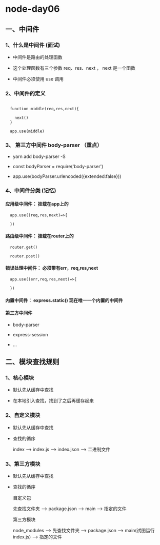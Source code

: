 # node-day06  

## 一、中间件  

### 1、什么是中间件  (面试) 

+ 中间件是路由的处理函数    

+ 这个处理函数有三个参数 req、res、next ， next 是一个函数    

+ 中间件必须使用  use 调用    

### 2、中间件的定义    

```

  function middle(req,res,next){

    next()
  }

  app.use(middle)
```


### 3、 第三方中间件 body-parser  （重点）

+ yarn add body-parser -S   

+ const bodyParser = require('body-parser')

+ app.use(bodyParser.urlencoded({extended:false}))


### 4、中间件分类  (记忆)

#### 应用级中间件： 挂载在app上的  

```
  app.use((req,res,next)=>{

  })
```

#### 路由级中间件： 挂载在router上的 

``` 
  router.get() 

  router.post()
```

#### 错误处理中间件： 必须带有err，req,res,next  

```
  app.use((err,req,res,next)=>{

  })
```

#### 内置中间件： express.static() 现在唯一一个内置的中间件  

#### 第三方中间件   

+ body-parser   

+ express-session   

+ ...  
 


## 二、模块查找规则  

### 1、核心模块 

+ 默认先从缓存中查找   

+ 在本地引入查找，找到了之后再缓存起来  

### 2、自定义模块   

+ 默认先从缓存中查找   

+ 查找的循序    

  index --> index.js --> index.json --> 二进制文件  

### 3、第三方模块  

+ 默认先从缓存中查找   

+ 查找的循序 

  自定义包  
  
    先查找文件夹  --> package.json --> main --> 指定的文件  

  第三方模块  
   
    node_modules -->  先查找文件夹  --> package.json --> main(试图运行index.js) --> 指定的文件 